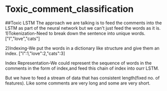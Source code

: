 # Toxic_comment_classification

##Toxic LSTM
The approach we are talking is to feed the comments into the LSTM as part of the neural network but we can't just feed the words as it is.
1)Tokenization-Need to break down the sentence into unique words.
["I","love","cats"]

2)Indexing-We put the words in a dictionary like structure and give them an index.
["I":1,"love":2,"cats":3]

Index Representation-We could represent the sequence of words in the comments in the form of index,and feed this chain of index into ourr LSTM.

But we have to feed a stream of data that has consistent length(fixed no. of features).
Like some comments are very long and some are very short.

